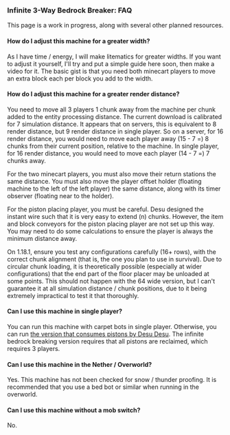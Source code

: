 ### Infinite 3-Way Bedrock Breaker: FAQ

This page is a work in progress, along with several other planned resources.

#### How do I adjust this machine for a greater width?

As I have time / energy, I will make litematics for greater widths. If you want to adjust it yourself, I'll try and put a simple guide here soon, then make a video for it. The basic gist is that you need both minecart players to move an extra block each per block you add to the width.

#### How do I adjust this machine for a greater render distance?

You need to move all 3 players 1 chunk away from the machine per chunk added to the entity processing distance. The current download is calibrated for 7 simulation distance. It appears that on servers, this is equivalent to 8 render distance, but 9 render distance in single player. So on a server, for 16 render distance, you would need to move each player away (15 - 7 =) 8 chunks from their current position, relative to the machine. In single player, for 16 render distance, you would need to move each player (14 - 7 =) 7 chunks away.

For the two minecart players, you must also move their return stations the same distance. You must also move the player offset holder (floating machine to the left of the left player) the same distance, along with its timer observer (floating near to the holder).

For the piston placing player, you must be careful. Desu designed the instant wire such that it is very easy to extend (n) chunks. However, the item and block conveyors for the piston placing player are not set up this way. You may need to do some calculations to ensure the player is always the minimum distance away.

On 1.18.1, ensure you test any configurations carefully (16+ rows), with the correct chunk alignment (that is, the one you plan to use in survival). Due to circular chunk loading, it is theoretically possible (especially at wider configurations) that the end part of the floor placer may be unloaded at some points. This should not happen with the 64 wide version, but I can't guarantee it at all simulation distance / chunk positions, due to it being extremely impractical to test it that thoroughly.

#### Can I use this machine in single player?

You can run this machine with carpet bots in single player. Otherwise, you can run [the version that consumes pistons by Desu Desu](https://www.youtube.com/watch?v=Z6AU79TE_CE). The infinite bedrock breaking version requires that all pistons are reclaimed, which requires 3 players.

#### Can I use this machine in the Nether / Overworld?

Yes. This machine has not been checked for snow / thunder proofing. It is recommended that you use a bed bot or similar when running in the overworld.

#### Can I use this machine without a mob switch?

No.
